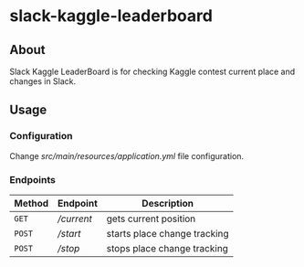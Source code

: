 # slack-kaggle-leaderboard

## About

Slack Kaggle LeaderBoard is for checking Kaggle contest current place and changes in Slack.

## Usage

### Configuration

Change _src/main/resources/application.yml_ file configuration. 

### Endpoints

| Method        | Endpoint      | Description                  |
| ------------- | ------------- | ---------------------------- |
| `GET`         | */current*    | gets current position        |
| `POST`        | */start*      | starts place change tracking |
| `POST`        | */stop*       | stops place change tracking  |
